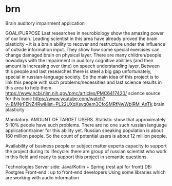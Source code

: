 # brn
Brain auditory impairment application

GOAL/PURPOSE
Last researches in neurobiology show the amazing power of our brain. 
Leading scientist in this area have already proved the brain plasticity – it is a brain ability 
to recover and restructure under the influence of outside information input. 
They show how some special exercises can change damaged brain on physical layer.
There are many children/people nowadays with the impairment in auditory cognitive abilities 
(and their amount is increasing over time) on speech understanding layer.
Between this people and last researches there is steel a big gap unfortunately, special in russian-language society.
So the main idea of this project is to link this people with such problems/necessities and last science results in this area to help them.
https://www.ncbi.nlm.nih.gov/pmc/articles/PMC6417420/ science source for this topic
https://www.youtube.com/watch?v=BMNrFENZ4Rw&list=PL22UXqXsyq0em3CfoSMRfNwWblRM_AnTk  brain plasticity

Mandatory. AMOUNT OF TARGET USERS.
Statistic show that approximately 5-10% people have such problems. 
There are no one such russian language application/trainer for this ability yet. 
Russian speaking population is about 160 million people. So the count of potential users is about 12 million people.

Availability of business people or subject matter experts capacity to support the project during its lifecycle:
there are group of russian scientist who work in this field and ready to support this project in semantic questions.

Technologies
Server side: Java/Kotlin + Spring (rest api for front)
DB: Postgres
Front-end : up to front-end developers 
Using some libraries which are working with audio information
